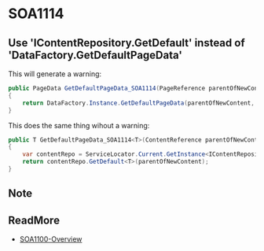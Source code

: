 # SOA1114

## Use 'IContentRepository.GetDefault' instead of 'DataFactory.GetDefaultPageData'

This will generate a warning:

```C#
public PageData GetDefaultPageData_SOA1114(PageReference parentOfNewContent, string pageTypeName)
{
	return DataFactory.Instance.GetDefaultPageData(parentOfNewContent, pageTypeName);
}
```

This does the same thing wihout a warning:

```C#
public T GetDefaultPageData_SOA1114<T>(ContentReference parentOfNewContent)  where T : IContentData
{
	var contentRepo = ServiceLocator.Current.GetInstance<IContentRepository>();
	return contentRepo.GetDefault<T>(parentOfNewContent);
}
```

## Note



## ReadMore

- [SOA1100-Overview](https://github.com/Stekeblad/stekeblad.optimizely.analyzers/blob/master/doc/Analyzers/SOA1100-Overview.md)
